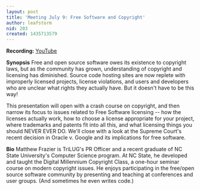 ```yaml
---
layout: post
title: 'Meeting July 9: Free Software and Copyright'
author: leafstorm
nid: 203
created: 1435713579
---
```

<strong>Recording:</strong> <a href="https://www.youtube.com/watch?v=UU4PKtGWKsk">YouTube</a>

<strong>Synopsis</strong>
Free and open source software owes its existence to copyright laws, but as the community has grown, understanding of copyright and licensing has diminished. Source code hosting sites are now replete with improperly licensed projects, license violations, and users and developers who are unclear what rights they actually have. But it doesn't have to be this way!

This presentation will open with a crash course on copyright, and then narrow its focus to issues related to Free Software licensing -- how the licenses actually work, how to choose a license appropriate for your project, where trademarks and patents fit into all this, and what licensing things you should NEVER EVER DO. We'll close with a look at the Supreme Court's recent decision in Oracle v. Google and its implications for free software.

<strong>Bio</strong>
Matthew Frazier is TriLUG's PR Officer and a recent graduate of NC State University's Computer Science program. At NC State, he developed and taught the Digital Millennium Copyright Class, a one-hour seminar course on modern copyright issues. He enjoys participating in the free/open source software community by presenting and teaching at conferences and user groups. (And sometimes he even writes code.)
